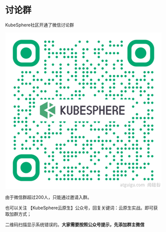 # 讨论群

KubeSphere社区开通了微信讨论群



![img](assets/1632976464179-e5d1672a-b2ea-4246-97e5-b2e3175080be.png)









由于微信群超过200人，只能通过邀请入群。



也可以关注 【KubeSphere云原生】公众号，回复关键词：云原生实战。即可获取加群方式；



二维码扫描显示系统错误的。**大家需要按照公众号提示，先添加群主微信**